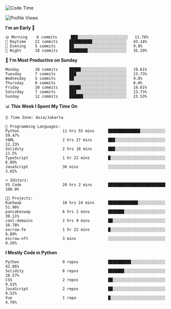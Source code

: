 <!--START_SECTION:waka-->
![Code Time](http://img.shields.io/badge/Code%20Time-1%2C176%20hrs%2022%20mins-blue)

![Profile Views](http://img.shields.io/badge/Profile%20Views-7-blue)

**I'm an Early 🐤** 

```text
🌞 Morning    6 commits      ███░░░░░░░░░░░░░░░░░░░░░░   11.76% 
🌆 Daytime    22 commits     ██████████░░░░░░░░░░░░░░░   43.14% 
🌃 Evening    5 commits      ██░░░░░░░░░░░░░░░░░░░░░░░   9.8% 
🌙 Night      18 commits     ████████░░░░░░░░░░░░░░░░░   35.29%

```
📅 **I'm Most Productive on Sunday** 

```text
Monday       10 commits     █████░░░░░░░░░░░░░░░░░░░░   19.61% 
Tuesday      7 commits      ███░░░░░░░░░░░░░░░░░░░░░░   13.73% 
Wednesday    5 commits      ██░░░░░░░░░░░░░░░░░░░░░░░   9.8% 
Thursday     0 commits      ░░░░░░░░░░░░░░░░░░░░░░░░░   0.0% 
Friday       10 commits     █████░░░░░░░░░░░░░░░░░░░░   19.61% 
Saturday     7 commits      ███░░░░░░░░░░░░░░░░░░░░░░   13.73% 
Sunday       12 commits     ██████░░░░░░░░░░░░░░░░░░░   23.53%

```


📊 **This Week I Spent My Time On** 

```text
⌚︎ Time Zone: Asia/Jakarta

💬 Programming Languages: 
Python                   11 hrs 55 mins      ██████████████░░░░░░░░░░░   59.47% 
YAML                     2 hrs 27 mins       ███░░░░░░░░░░░░░░░░░░░░░░   12.23% 
Solidity                 2 hrs 18 mins       ███░░░░░░░░░░░░░░░░░░░░░░   11.5% 
TypeScript               1 hr 22 mins        █░░░░░░░░░░░░░░░░░░░░░░░░   6.89% 
JavaScript               36 mins             ░░░░░░░░░░░░░░░░░░░░░░░░░   3.02%

🔥 Editors: 
VS Code                  20 hrs 2 mins       █████████████████████████   100.0%

🐱‍💻 Projects: 
KueSwap                  10 hrs 24 mins      █████████████░░░░░░░░░░░░   51.96% 
pancakeswap              6 hrs 2 mins        ███████░░░░░░░░░░░░░░░░░░   30.11% 
cool-domains             2 hrs 9 mins        ██░░░░░░░░░░░░░░░░░░░░░░░   10.78% 
escrow-fe                1 hr 22 mins        █░░░░░░░░░░░░░░░░░░░░░░░░   6.89% 
escrow-nft               3 mins              ░░░░░░░░░░░░░░░░░░░░░░░░░   0.26%

```

**I Mostly Code in Python** 

```text
Python                   9 repos             ██████████░░░░░░░░░░░░░░░   42.86% 
Solidity                 6 repos             ███████░░░░░░░░░░░░░░░░░░   28.57% 
CSS                      2 repos             ██░░░░░░░░░░░░░░░░░░░░░░░   9.52% 
JavaScript               2 repos             ██░░░░░░░░░░░░░░░░░░░░░░░   9.52% 
Vue                      1 repo              █░░░░░░░░░░░░░░░░░░░░░░░░   4.76%

```



<!--END_SECTION:waka-->
